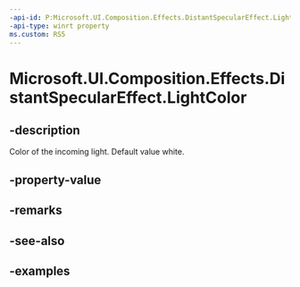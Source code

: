 ```yaml
---
-api-id: P:Microsoft.UI.Composition.Effects.DistantSpecularEffect.LightColor
-api-type: winrt property
ms.custom: RS5
---
```


<!-- Property syntax.
public Color LightColor { get;  set; }
-->

# Microsoft.UI.Composition.Effects.DistantSpecularEffect.LightColor

## -description
Color of the incoming light. Default value white.

## -property-value

## -remarks

## -see-also

## -examples

